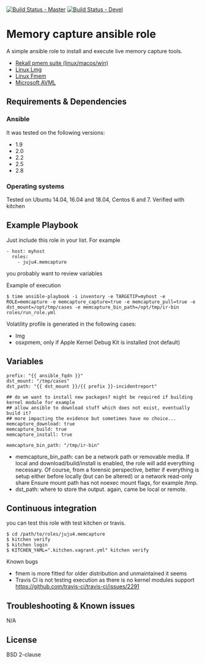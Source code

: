 [![Build Status - Master](https://travis-ci.org/juju4/ansible-memcapture.svg?branch=master)](https://travis-ci.org/juju4/ansible-memcapture)
[![Build Status - Devel](https://travis-ci.org/juju4/ansible-memcapture.svg?branch=devel)](https://travis-ci.org/juju4/ansible-memcapture/branches)
# Memory capture ansible role

A simple ansible role to install and execute live memory capture tools.

* [Rekall pmem suite (linux/macos/win)](https://github.com/google/rekall/releases)
* [Linux Lmg](https://github.com/halpomeranz/lmg)
* [Linux Fmem](http://hysteria.sk/~niekt0/foriana/fmem_current.tgz)
* [Microsoft AVML](https://github.com/microsoft/avml/)

## Requirements & Dependencies

### Ansible
It was tested on the following versions:
 * 1.9
 * 2.0
 * 2.2
 * 2.5
 * 2.8

### Operating systems

Tested on Ubuntu 14.04, 16.04 and 18.04, Centos 6 and 7.
Verified with kitchen

## Example Playbook

Just include this role in your list.
For example

```
- host: myhost
  roles:
    - juju4.memcapture
```

you probably want to review variables

Example of execution
```
$ time ansible-playbook -i inventory -e TARGETIP=myhost -e ROLE=memcapture -e memcapture_capture=true -e memcapture_pull=true -e dst_mount=/opt/tmp/cases -e memcapture_bin_path=/opt/tmp/ir-bin roles/run_role.yml
```

Volatility profile is generated in the following cases:
* lmg
* osxpmem, only if Apple Kernel Debug Kit is installed (not default)

## Variables

```
prefix: "{{ ansible_fqdn }}"
dst_mount: "/tmp/cases"
dst_path: "{{ dst_mount }}/{{ prefix }}-incidentreport"

## do we want to install new packages? might be required if building kernel module for example
## allow ansible to download stuff which does not exist, eventually build it?
## more impacting the evidence but sometimes have no choice...
memcapture_download: true
memcapture_build: true
memcapture_install: true

memcapture_bin_path: "/tmp/ir-bin"
```

* memcapture_bin_path: can be a network path or removable media. If local and
  download/build/install is enabled, the role will add everything necessary.
  Of course, from a forensic perspective, better if everything is setup either
  before locally (but can be altered) or a network read-only share
  Ensure mount path has not noexec mount flags, for example /tmp.
* dst_path: where to store the output. again, came be local or remote.

## Continuous integration

you can test this role with test kitchen or travis.
```
$ cd /path/to/roles/juju4.memcapture
$ kitchen verify
$ kitchen login
$ KITCHEN_YAML=".kitchen.vagrant.yml" kitchen verify
```

Known bugs
* fmem is more fitted for older distribution and unmaintained it seems
* Travis CI is not testing execution as there is no kernel modules support
https://github.com/travis-ci/travis-ci/issues/2291

## Troubleshooting & Known issues

N/A

## License

BSD 2-clause


